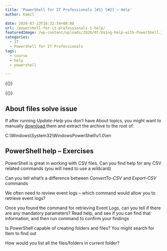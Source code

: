 ```yaml
---
title: 'PowerShell for IT Professionals [#1] [#2] – Help'
author: Kamil

date: 2020-07-23T16:32:54+00:00
url: /powershell-for-it-professionals-1-help/
featuredImage: /wp-content/uploads/2020/07/Using-help-with-PowerShell.jpg
categories:
  - IT
  - PowerShell for IT Professionals
tags:
  - course
  - help
  - powershell

---
```

{{<youtube R4w16vg1tao>}}

{{<youtube H6NvLIm0nlg>}}

## About files solve issue

If after running _Update-Help_ you don&#8217;t have About topics, you might want to manually <a href="https://kamilpro.com/manualupload/about_help.zip" target="_blank" rel="noreferrer noopener">download </a>them and extract the archive to the root of:

C:\Windows\System32\WindowsPowerShell\v1.0\en

## PowerShell help &#8211; Exercises

PowerShell is great in working with CSV files. Can you find help for any CSV related commands (you will need to use a wildcard)

Can you tell what&#8217;s a difference between _ConvertTo-CSV_ and _Export-CSV_ commands

We often need to review event logs &#8211; which command would allow you to retrieve event logs?

Once you found the command for retrieving Event Logs, can you tell if there are any mandatory parameters? Read help, and see if you can find that information, and then run command to confirm your findings

Is PowerShell capable of creating folders and files? You might search for Item to find out

How would you list all the files/folders in current folder?

